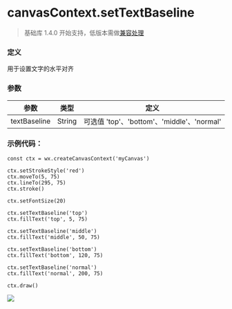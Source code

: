 <!-- https://mp.weixin.qq.com/debug/wxadoc/dev/api/canvas/set-text-baseline.html -->

canvasContext.setTextBaseline
=============================

> 基础库 1.4.0 开始支持，低版本需做[兼容处理](https://mp.weixin.qq.com/debug/wxadoc/dev/framework/compatibility.html)

### 定义

用于设置文字的水平对齐

### 参数

  参数           |  类型     |  定义                                   
-----------------|-----------|-----------------------------------------
  textBaseline   |  String   |可选值 'top'、'bottom'、'middle'、'normal'

### 示例代码：

    const ctx = wx.createCanvasContext('myCanvas')
    
    ctx.setStrokeStyle('red')
    ctx.moveTo(5, 75)
    ctx.lineTo(295, 75)
    ctx.stroke()
    
    ctx.setFontSize(20)
    
    ctx.setTextBaseline('top')
    ctx.fillText('top', 5, 75)
    
    ctx.setTextBaseline('middle')
    ctx.fillText('middle', 50, 75)
    
    ctx.setTextBaseline('bottom')
    ctx.fillText('bottom', 120, 75)
    
    ctx.setTextBaseline('normal')
    ctx.fillText('normal', 200, 75)
    
    ctx.draw()
    

![](https://mp.weixin.qq.com/debug/wxadoc/dev/image/canvas/set-text-baseline.png?t=201828)
